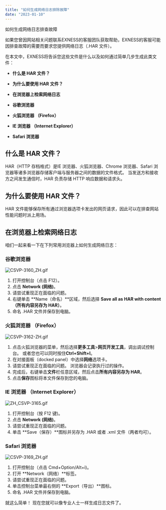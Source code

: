 ```yaml
---
title: "如何生成网络日志排除故障"
date: "2023-01-10"
---
```


如何生成网络日志排查故障

如果您曾因网站相关问题联系EXNESS的客服团队获取帮助，EXNESS的客服可能因排查故障的需要而要求您提供网络日志（.HAR 文件）。

在本文中，EXNESS将告诉您这些文件是什么以及如何通过简单几步生成此类文件：

- **什么是 HAR 文件？**
- **为什么要使用 HAR 文件？**
- **在浏览器上检索网络日志**

- **谷歌浏览器**
- **火狐浏览器 （Firefox）**
- **IE 浏览器 （Internet Explorer）**
- **Safari 浏览器**

## 什么是 HAR 文件？

HAR（HTTP 存档格式）是IE 浏览器、火狐浏览器、Chrome 浏览器、Safari 浏览器等诸多浏览器存储客户端与服务器之间的数据的文件格式。 当发送方和接收方之间发生通信时，HAR 负责存储 HTTP 响应数据和请求头。

## 为什么要使用 HAR 文件？

HAR 文件能够保存所有通过浏览器选项卡发出的网页请求，因此可以在排查网站性能问题时派上用场。

## 在浏览器上检索网络日志

咱们一起来看一下在下列常用浏览器上如何生成网络日志：

### 谷歌浏览器

![CSVP-3160_ZH.gif](https://cdn.jsdelivr.net/gh/jarlin8/OSS@main/exhelp/CSVP-3160_ZH.gif)

1. 打开控制台（点击 F12）。
2. 点击 **Network (网络)**。
3. 请尝试重现正在面临的问题。
4. 右键单击 **Name（命名）**区域，然后选择 **Save all as HAR with content（所有内容另存为 HAR）**。
5. 命名 .HAR 文件并保存到电脑。

### 火狐浏览器 （Firefox）

![CSVP-3162-ZH.gif](https://cdn.jsdelivr.net/gh/jarlin8/OSS@main/exhelp/CSVP-3162-ZH.gif)

1. 点击火狐浏览器的菜单，然后选择**更多工具**>**网页开发工具**，调出调试控制台。 或者您也可以同时按住**Ctrl+Shift+I**。
2. 在对接面板（docked panel）中选择**网络**选项卡。
3. 请尝试重现正在面临的问题。 浏览器会记录执行过的操作。
4. 完成后，右键单击**文件**栏任意区域，然后点击**所有内容另存为 HAR**。
5. 点击**保存**图标将本文件保存到您的电脑。

### IE 浏览器 （Internet Explorer）

![ZH_CSVP-3165.gif](https://cdn.jsdelivr.net/gh/jarlin8/OSS@main/exhelp/ZH_CSVP-3165.gif)

1. 打开控制台（按 F12 键)。
2. 点击 **Network (网络)**。
3. 请尝试重现正在面临的问题。
4. 单击 **Save（保存）**图标并另存为 .HAR 或者 .xml 文件（两者均可）。

### Safari 浏览器

![CSVP-3169_ZH.gif](https://cdn.jsdelivr.net/gh/jarlin8/OSS@main/exhelp/CSVP-3169_ZH.gif)

1. 打开控制台（点击 Cmd+Option/Alt+i)。
2. 打开 **Network（网络）**标签。
3. 请尝试重现正在面临的问题。
4. 单击控制台菜单最右侧的 **Export（导出）**图标。
5. 命名 .HAR 文件并保存到电脑。

就这么简单！ 现在您就可以像专业人士一样生成日志文件了。
